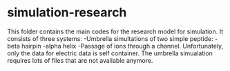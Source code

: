 # simulation-research
This folder contains the main codes for the research model for simulation. 
It consists of three systems:
-Umbrella simultations of two simple peptide:
    -beta hairpin 
    -alpha helix
-Passage of ions through a channel.
Unfortunately, only the data for electric data is self container. The umbrella simualation requires lots of files that are not available anymore.
